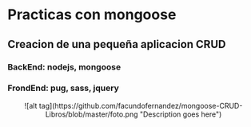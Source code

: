 # Practicas con mongoose

## Creacion de una pequeña aplicacion CRUD

### BackEnd: nodejs, mongoose
### FrondEnd: pug, sass, jquery

<p align="center">
 ![alt tag](https://github.com/facundofernandez/mongoose-CRUD-Libros/blob/master/foto.png "Description goes here")
</p>